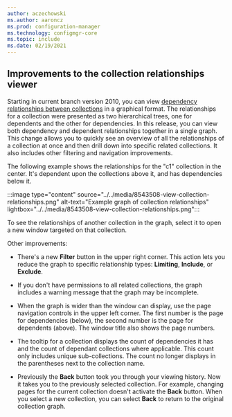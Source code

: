 ```yaml
---
author: aczechowski
ms.author: aaroncz
ms.prod: configuration-manager
ms.technology: configmgr-core
ms.topic: include
ms.date: 02/19/2021
---
```


## <a name="bkmk_coll"></a> Improvements to the collection relationships viewer

<!--8543508-->

Starting in current branch version 2010, you can view [dependency relationships between collections](../../../../clients/manage/collections/view-relationships.md) in a graphical format. The relationships for a collection were presented as two hierarchical trees, one for dependents and the other for dependencies. In this release, you can view both dependency and dependent relationships together in a single graph. This change allows you to quickly see an overview of all the relationships of a collection at once and then drill down into specific related collections. It also includes other filtering and navigation improvements.

The following example shows the relationships for the "c1" collection in the center. It's dependent upon the collections above it, and has dependencies below it.

:::image type="content" source="../../media/8543508-view-collection-relationships.png" alt-text="Example graph of collection relationships" lightbox="../../media/8543508-view-collection-relationships.png":::

To see the relationships of another collection in the graph, select it to open a new window targeted on that collection.

Other improvements:

- There's a new **Filter** button in the upper right corner. This action lets you reduce the graph to specific relationship types: **Limiting**, **Include**, or **Exclude**.

- If you don't have permissions to all related collections, the graph includes a warning message that the graph may be incomplete.

- When the graph is wider than the window can display, use the page navigation controls in the upper left corner. The first number is the page for  dependencies (below), the second number is the page for dependents (above). The window title also shows the page numbers.

- The tooltip for a collection displays the count of dependencies it has and the count of dependant collections where applicable. This count only includes unique sub-collections. The count no longer displays in the parentheses next to the collection name.

- Previously the **Back** button took you through your viewing history. Now it takes you to the previously selected collection. For example, changing pages for the current collection doesn't activate the **Back** button. When you select a new collection, you can select **Back** to return to the original collection graph.
